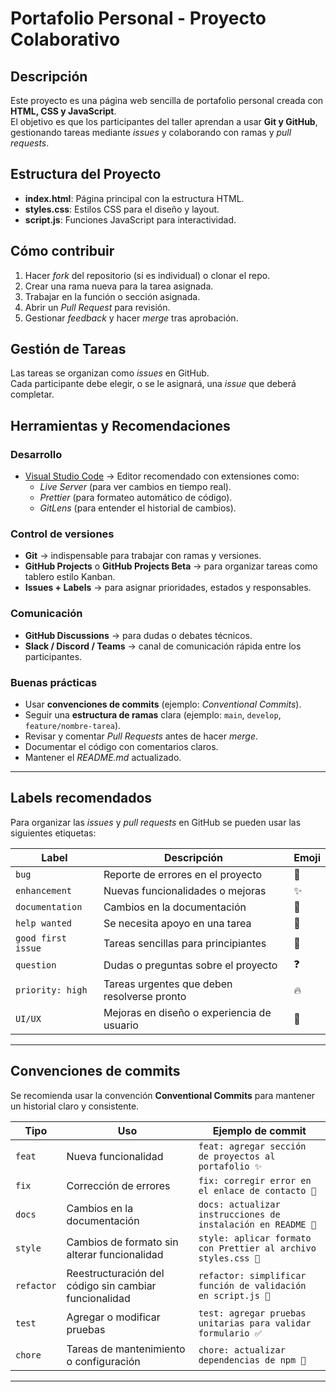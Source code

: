 # Portafolio Personal - Proyecto Colaborativo

## Descripción
Este proyecto es una página web sencilla de portafolio personal creada con **HTML, CSS y JavaScript**.  
El objetivo es que los participantes del taller aprendan a usar **Git y GitHub**, gestionando tareas mediante *issues* y colaborando con ramas y *pull requests*.

## Estructura del Proyecto
- **index.html**: Página principal con la estructura HTML.  
- **styles.css**: Estilos CSS para el diseño y layout.  
- **script.js**: Funciones JavaScript para interactividad.  

## Cómo contribuir
1. Hacer *fork* del repositorio (si es individual) o clonar el repo.  
2. Crear una rama nueva para la tarea asignada.  
3. Trabajar en la función o sección asignada.  
4. Abrir un *Pull Request* para revisión.  
5. Gestionar *feedback* y hacer *merge* tras aprobación.  

## Gestión de Tareas
Las tareas se organizan como *issues* en GitHub.  
Cada participante debe elegir, o se le asignará, una *issue* que deberá completar.  

## Herramientas y Recomendaciones

### Desarrollo
- [Visual Studio Code](https://code.visualstudio.com/) → Editor recomendado con extensiones como:
  - *Live Server* (para ver cambios en tiempo real).  
  - *Prettier* (para formateo automático de código).  
  - *GitLens* (para entender el historial de cambios).  

### Control de versiones
- **Git** → indispensable para trabajar con ramas y versiones.  
- **GitHub Projects** o **GitHub Projects Beta** → para organizar tareas como tablero estilo Kanban.  
- **Issues + Labels** → para asignar prioridades, estados y responsables.  

### Comunicación
- **GitHub Discussions** → para dudas o debates técnicos.  
- **Slack / Discord / Teams** → canal de comunicación rápida entre los participantes.  

### Buenas prácticas
- Usar **convenciones de commits** (ejemplo: *Conventional Commits*).  
- Seguir una **estructura de ramas** clara (ejemplo: `main`, `develop`, `feature/nombre-tarea`).  
- Revisar y comentar *Pull Requests* antes de hacer *merge*.  
- Documentar el código con comentarios claros.  
- Mantener el *README.md* actualizado.  

---

## Labels recomendados
Para organizar las *issues* y *pull requests* en GitHub se pueden usar las siguientes etiquetas:

| Label              | Descripción                                   | Emoji |
|--------------------|-----------------------------------------------|-------|
| `bug`              | Reporte de errores en el proyecto             | 🐛    |
| `enhancement`      | Nuevas funcionalidades o mejoras              | ✨    |
| `documentation`    | Cambios en la documentación                   | 📖    |
| `help wanted`      | Se necesita apoyo en una tarea                 | 🙋    |
| `good first issue` | Tareas sencillas para principiantes            | 🌱    |
| `question`         | Dudas o preguntas sobre el proyecto            | ❓    |
| `priority: high`   | Tareas urgentes que deben resolverse pronto    | 🔥    |
| `UI/UX`            | Mejoras en diseño o experiencia de usuario     | 🎨    |

---

## Convenciones de commits
Se recomienda usar la convención **Conventional Commits** para mantener un historial claro y consistente.

| Tipo       | Uso                                                   | Ejemplo de commit                                              |
|------------|-------------------------------------------------------|----------------------------------------------------------------|
| `feat`     | Nueva funcionalidad                                   | `feat: agregar sección de proyectos al portafolio ✨`           |
| `fix`      | Corrección de errores                                 | `fix: corregir error en el enlace de contacto 🐛`              |
| `docs`     | Cambios en la documentación                           | `docs: actualizar instrucciones de instalación en README 📖`   |
| `style`    | Cambios de formato sin alterar funcionalidad          | `style: aplicar formato con Prettier al archivo styles.css 🎨` |
| `refactor` | Reestructuración del código sin cambiar funcionalidad | `refactor: simplificar función de validación en script.js 🔄`  |
| `test`     | Agregar o modificar pruebas                           | `test: agregar pruebas unitarias para validar formulario ✅`   |
| `chore`    | Tareas de mantenimiento o configuración               | `chore: actualizar dependencias de npm 🔧`                     |

---
